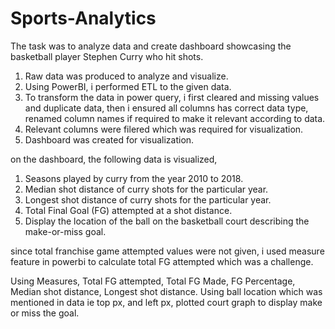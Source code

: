# Sports-Analytics
The task was to analyze data and create dashboard showcasing the basketball player Stephen Curry who hit shots.


1. Raw data was produced to analyze and visualize.
2. Using PowerBI, i performed ETL to the given data.
3. To transform the data in power query, i first cleared and missing values and duplicate data, then i ensured all columns has correct data type, renamed column names if required to make it relevant according to data.
4. Relevant columns were filered which was required for visualization. 
5. Dashboard was created for visualization.

on the dashboard, the following data is visualized,

1. Seasons played by curry from the year 2010 to 2018.
2. Median shot distance of curry shots for the particular year.
3. Longest shot distance of curry shots for the particular year.
4. Total Final Goal (FG) attempted at a shot distance.
5. Display the location of the ball on the basketball court describing the make-or-miss goal.

since total franchise game attempted values were not given, i used measure feature in powerbi to calculate total FG attempted which was a challenge.

Using Measures, Total FG attempted, Total FG Made, FG Percentage, Median shot distance, Longest shot distance.
Using ball location which was mentioned in data ie top px, and left px, plotted court graph to display make or miss the goal.
